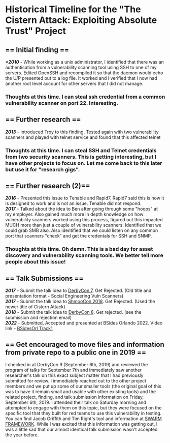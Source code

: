 # Historical Timeline for the "The Cistern Attack: Exploiting Absolute Trust" Project

## == Initial finding ==
***<2010*** - While working as a unix administrator, I identified that there was an authentication from a vulnerability scanning tool using SSH to one of my servers. Edited OpenSSH and recompiled it so that the daemon would echo the U/P presented out to a log file. It worked and I verified that I now had another root level account for other servers that I did not manage.
### Thoughts at this time. I can steal ssh credential from a common vulnerability scanner on port 22. Interesting.

## == Further research ==
***2013*** - Introduced Troy to this finding. Tested again with two vulnerability scanners and played with telnet service and found that this affected telnet

### Thoughts at this time. I can steal SSH and Telnet credentials from two security scanners. This is getting interesting, but I have other projects to focus on. Let me come back to this later but use it for "research gigs".

## == Further research (2)==
***2016*** - Presented this issue to Tenable and Rapid7. Rapid7 said this is how it is designed to work and is not an issue. Tenable did not respond.<br />
***2017*** - Talked about the idea to Ben after going through some "hoops" at my employer. Also gained much more in depth knowledge on how vulnerability scanners worked using this process, figured out this impacted MUCH more than just a couple of vulnerability scanners. Identified that we could grab SMB also. Also identified that we could listen on any common port that scanners "check" and get the credentals for SSH and SNMP.
### Thoughts at this time. Oh damn. This is a bad day for asset discovery and vulnerability scanning tools. We better tell more people about this issue!

## == Talk Submissions ==
***2017*** - Submit the talk idea to [DerbyCon 7](../master/DerbyCon7TalkSubmission.md "DerbyCon 7 Submission"). Get Rejected. (Old title and presentation format - Social Engineering Vuln Scanners)<br />
***2017*** - Submit the talk idea to [ShmooCon 2018](../master/ShmooCon2018TalkSubmission.md "ShmooCon 2018 Submission"). Get Rejected. (Used the newer title of Cistern Attack)<br />
***2018*** - Submit the talk idea to [DerbyCon 8](../master/DerbyCon8TalkSubmission.md "DerbyCon 8 Submission"). Get rejected. (see the submission and rejection email) <br />
***2022*** - Submitted, Accepted and presented at BSides Orlando 2022. Video link - [BSidesOrl Track1](https://www.youtube.com/live/VSOY-D3uMGs?si=16EXDhLR-_YT3bQA) <br />


## == Get encouraged to move files and information from private repo to a public one in 2019 ==
I checked in at DerbyCon 9 (September 6th, 2019) and reviewed the program of talks for September 7th and immediately saw another researcher's talk on this exact subject matter that I had previously submitted for review. I immediately reached out to the other project members and we put up some of our smaller tools (the original goal of this was to have it remain small and usable with other existing tools) and the related project, finding, and talk submission information on Friday, September 6th, 2019. I attended their talk on Saturday morning and attempted to engage with them on this topic, but they were focused on the specific tool that they built for red teams to use this vulnerability in testing. 
You can find Jacob Griffith and Tim Right's tool and information at [SWARM FRAMEWORK](https://github.com/swarmframework/swarm). While I was excited that this information was getting out, I was a little sad that our almost identical talk submission wasn't accepted the year before.


